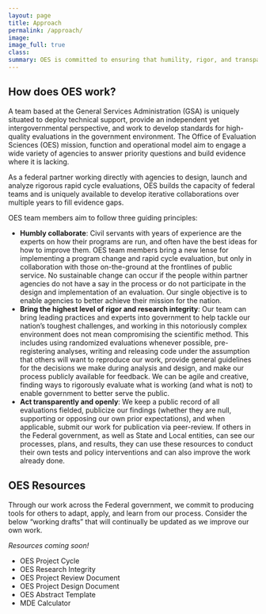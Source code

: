 ```yaml
---
layout: page
title: Approach
permalink: /approach/
image:
image_full: true
class:
summary: OES is committed to ensuring that humility, rigor, and transparency are at the foundation of all of our work.
---
```

## How does OES work? 

A team based at the General Services Administration (GSA) is uniquely situated to deploy technical support, provide an independent yet intergovernmental perspective, and work to develop standards for high-quality evaluations in the government environment. The Office of Evaluation Sciences (OES) mission, function and operational model aim to engage a wide variety of agencies to answer priority questions and build evidence where it is lacking. 

As a federal partner working directly with agencies to design, launch and analyze rigorous rapid cycle evaluations, OES builds the capacity of federal teams and is uniquely available to develop iterative collaborations over multiple years to fill evidence gaps.  

OES team members aim to follow three guiding principles:
  - <b>Humbly collaborate</b>: Civil servants with years of experience are the experts on how their programs are run, and often have the best ideas for how to improve them. OES team members bring a new lense for implementing a program change and rapid cycle evaluation, but only in collaboration with those on-the-ground at the frontlines of public service. No sustainable change can occur if the people within partner agencies do not have a say in the process or do not participate in the design and implementation of an evaluation. Our single objective is to enable agencies to better achieve their mission for the nation.
  - <b>Bring the highest level of rigor and research integrity</b>: Our team can bring leading practices and experts into government to help tackle our nation’s toughest challenges, and working in this notoriously complex environment does not mean compromising the scientific method. This includes using randomized evaluations whenever possible, pre-registering analyses, writing and releasing code under the assumption that others will want to reproduce our work, provide general guidelines for the decisions we make during analysis and design, and make our process publicly available for feedback. We can be agile and creative, finding ways to rigorously evaluate what is working (and what is not) to enable government to better serve the public.  
  - <b>Act transparently and openly</b>: We keep a public record of all evaluations fielded, publicize our findings (whether they are null, supporting or opposing our own prior expectations), and when applicable, submit our work for publication via peer-review. If others in the Federal government, as well as State and Local entities, can see our processes, plans, and results, they can use these resources to conduct their own tests and policy interventions and can also  improve the work already done.

## OES Resources 

Through our work across the Federal government, we commit to producing tools for others to adapt, apply, and learn from our process.   Consider the below “working drafts” that will continually be updated as we improve our own work. 

<i>Resources coming soon!</i>

  - OES Project Cycle
  - OES Research Integrity
  - OES Project Review Document
  - OES Project Design Document
  - OES Abstract Template
  - MDE Calculator
